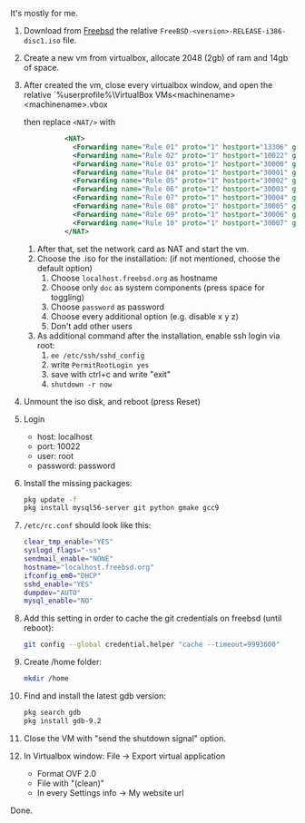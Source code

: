 It's mostly for me.

1. Download from [Freebsd](https://www.freebsd.org/releases/) the relative `FreeBSD-<version>-RELEASE-i386-disc1.iso` file.
1. Create a new vm from virtualbox, allocate 2048 (2gb) of ram and 14gb of space.
1. After created the vm,
	close every virtualbox window,
	and open the relative `%userprofile%\VirtualBox VMs\<machinename>\<machinename>.vbox

	then replace `<NAT/>` with

	```xml
			  <NAT>
				<Forwarding name="Rule 01" proto="1" hostport="13306" guestport="3306"/>
				<Forwarding name="Rule 02" proto="1" hostport="10022" guestport="22"/>
				<Forwarding name="Rule 03" proto="1" hostport="30000" guestport="30000"/>
				<Forwarding name="Rule 04" proto="1" hostport="30001" guestport="30001"/>
				<Forwarding name="Rule 05" proto="1" hostport="30002" guestport="30002"/>
				<Forwarding name="Rule 06" proto="1" hostport="30003" guestport="30003"/>
				<Forwarding name="Rule 07" proto="1" hostport="30004" guestport="30004"/>
				<Forwarding name="Rule 08" proto="1" hostport="30005" guestport="30005"/>
				<Forwarding name="Rule 09" proto="1" hostport="30006" guestport="30006"/>
				<Forwarding name="Rule 10" proto="1" hostport="30007" guestport="30007"/>
			  </NAT>
	```
	1. After that, set the network card as NAT and start the vm.
	1. Choose the .iso for the installation: (if not mentioned, choose the default option)
		1. Choose `localhost.freebsd.org` as hostname
		1. Choose only `doc` as system components (press space for toggling)
		1. Choose `password` as password
		1. Choose every additional option (e.g. disable x y z)
		1. Don't add other users
	1. As additional command after the installation, enable ssh login via root:
		1. `ee /etc/ssh/sshd_config`
		1. write `PermitRootLogin yes`
		1. save with ctrl+c and write "exit"
		1. `shutdown -r now`
1. Unmount the iso disk, and reboot (press Reset)
1. Login
	- host: localhost
	- port: 10022
	- user: root
	- password: password

1. Install the missing packages:
	```sh
	pkg update -f
	pkg install mysql56-server git python gmake gcc9
	```

1. `/etc/rc.conf` should look like this:
	```sh
	clear_tmp_enable="YES"
	syslogd_flags="-ss"
	sendmail_enable="NONE"
	hostname="localhost.freebsd.org"
	ifconfig_em0="DHCP"
	sshd_enable="YES"
	dumpdev="AUTO"
	mysql_enable="NO"
	```

1. Add this setting in order to cache the git credentials on freebsd (until reboot):
	```sh
	git config --global credential.helper "cache --timeout=9993600"
	```

1. Create /home folder:
	```sh
	mkdir /home
	```

1. Find and install the latest gdb version:
	```sh
	pkg search gdb
	pkg install gdb-9.2
	```

1. Close the VM with "send the shutdown signal" option.
1. In Virtualbox window: File -> Export virtual application
	- Format OVF 2.0
	- File with "(clean)"
	- In every Settings info -> My website url

Done.
